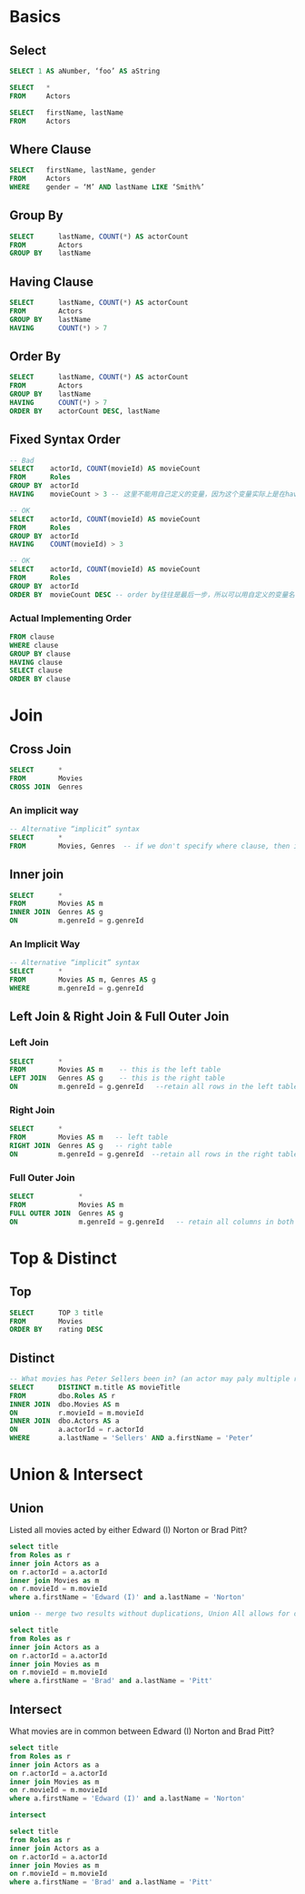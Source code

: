 
# Basics

## Select
```sql
SELECT 1 AS aNumber, ‘foo’ AS aString

SELECT   *
FROM     Actors

SELECT   firstName, lastName
FROM     Actors
```

## Where Clause
```sql
SELECT   firstName, lastName, gender
FROM     Actors
WHERE    gender = ‘M’ AND lastName LIKE ‘Smith%’
```

## Group By
```sql
SELECT      lastName, COUNT(*) AS actorCount
FROM        Actors
GROUP BY    lastName
```

## Having Clause
```sql
SELECT      lastName, COUNT(*) AS actorCount
FROM        Actors
GROUP BY    lastName
HAVING      COUNT(*) > 7
```

## Order By
```sql 
SELECT      lastName, COUNT(*) AS actorCount
FROM        Actors
GROUP BY    lastName
HAVING      COUNT(*) > 7
ORDER BY    actorCount DESC, lastName
```

## Fixed Syntax Order
```sql
-- Bad
SELECT    actorId, COUNT(movieId) AS movieCount
FROM      Roles
GROUP BY  actorId
HAVING    movieCount > 3 -- 这里不能用自己定义的变量，因为这个变量实际上是在having clause之后被define的

-- OK
SELECT    actorId, COUNT(movieId) AS movieCount
FROM      Roles
GROUP BY  actorId
HAVING    COUNT(movieId) > 3

-- OK
SELECT    actorId, COUNT(movieId) AS movieCount
FROM      Roles
GROUP BY  actorId
ORDER BY  movieCount DESC -- order by往往是最后一步，所以可以用自定义的变量名
```

### Actual Implementing Order
```sql
FROM clause  
WHERE clause  
GROUP BY clause  
HAVING clause  
SELECT clause  
ORDER BY clause  
```

# Join
## Cross Join
```sql
SELECT      *
FROM        Movies
CROSS JOIN  Genres
```
### An implicit way
```sql
-- Alternative “implicit” syntax
SELECT      *
FROM        Movies, Genres  -- if we don't specify where clause, then its a cross join in default.
```

## Inner join
```sql
SELECT      *
FROM        Movies AS m
INNER JOIN  Genres AS g
ON          m.genreId = g.genreId
```
### An Implicit Way
```sql
-- Alternative “implicit” syntax
SELECT      *
FROM        Movies AS m, Genres AS g
WHERE       m.genreId = g.genreId
```
## Left Join & Right Join & Full Outer Join
### Left Join
```sql
SELECT      *
FROM        Movies AS m    -- this is the left table
LEFT JOIN   Genres AS g    -- this is the right table
ON          m.genreId = g.genreId   --retain all rows in the left table, add null to the joined rows from the right table
```
### Right Join
```sql
SELECT      *
FROM        Movies AS m   -- left table
RIGHT JOIN  Genres AS g   -- right table
ON          m.genreId = g.genreId  --retain all rows in the right table, add null to the joined rows from the left table
```
### Full Outer Join
```sql
SELECT           *
FROM             Movies AS m
FULL OUTER JOIN  Genres AS g
ON               m.genreId = g.genreId   -- retain all columns in both tables. match as more as possible, others as null
```

# Top & Distinct
## Top
```sql
SELECT      TOP 3 title
FROM        Movies
ORDER BY    rating DESC
```
## Distinct
```sql
-- What movies has Peter Sellers been in? (an actor may paly multiple roles in a movie)
SELECT      DISTINCT m.title AS movieTitle
FROM        dbo.Roles AS r
INNER JOIN  dbo.Movies AS m
ON          r.movieId = m.movieId
INNER JOIN  dbo.Actors AS a
ON          a.actorId = r.actorId
WHERE       a.lastName = 'Sellers' AND a.firstName = 'Peter‘
```
# Union & Intersect

## Union
Listed all movies acted by either Edward (I) Norton or Brad Pitt?
```sql
select title
from Roles as r
inner join Actors as a
on r.actorId = a.actorId
inner join Movies as m
on r.movieId = m.movieId
where a.firstName = 'Edward (I)' and a.lastName = 'Norton'

union -- merge two results without duplications, Union All allows for duplications

select title
from Roles as r
inner join Actors as a
on r.actorId = a.actorId
inner join Movies as m
on r.movieId = m.movieId
where a.firstName = 'Brad' and a.lastName = 'Pitt'
```

## Intersect
What movies are in common between Edward (I) Norton and Brad Pitt?
```sql
select title
from Roles as r
inner join Actors as a
on r.actorId = a.actorId
inner join Movies as m
on r.movieId = m.movieId
where a.firstName = 'Edward (I)' and a.lastName = 'Norton'

intersect

select title
from Roles as r
inner join Actors as a
on r.actorId = a.actorId
inner join Movies as m
on r.movieId = m.movieId
where a.firstName = 'Brad' and a.lastName = 'Pitt'
```
